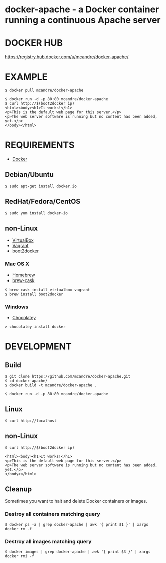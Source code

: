 # docker-apache - a Docker container running a continuous Apache server

# DOCKER HUB

https://registry.hub.docker.com/u/mcandre/docker-apache/

# EXAMPLE

```
$ docker pull mcandre/docker-apache

$ docker run -d -p 80:80 mcandre/docker-apache
$ curl http://$(boot2docker ip)
<html><body><h1>It works!</h1>
<p>This is the default web page for this server.</p>
<p>The web server software is running but no content has been added, yet.</p>
</body></html>
```

# REQUIREMENTS

* [Docker](https://www.docker.com/)

## Debian/Ubuntu

```
$ sudo apt-get install docker.io
```

## RedHat/Fedora/CentOS

```
$ sudo yum install docker-io
```

## non-Linux

* [VirtualBox](https://www.virtualbox.org/)
* [Vagrant](https://www.vagrantup.com/)
* [boot2docker](http://boot2docker.io/)

### Mac OS X

* [Homebrew](http://brew.sh/)
* [brew-cask](http://caskroom.io/)

```
$ brew cask install virtualbox vagrant
$ brew install boot2docker
```

### Windows

* [Chocolatey](https://chocolatey.org/)

```
> chocolatey install docker
```

# DEVELOPMENT

## Build

```
$ git clone https://github.com/mcandre/docker-apache.git
$ cd docker-apache/
$ docker build -t mcandre/docker-apache .

$ docker run -d -p 80:80 mcandre/docker-apache
```

## Linux

```
$ curl http://localhost
```

## non-Linux

```
$ curl http://$(boot2docker ip)
```

```
<html><body><h1>It works!</h1>
<p>This is the default web page for this server.</p>
<p>The web server software is running but no content has been added, yet.</p>
</body></html>
```

## Cleanup

Sometimes you want to halt and delete Docker containers or images.

### Destroy all containers matching query

```
$ docker ps -a | grep docker-apache | awk '{ print $1 }' | xargs docker rm -f
```

### Destroy all images matching query

```
$ docker images | grep docker-apache | awk '{ print $3 }' | xargs docker rmi -f
```
